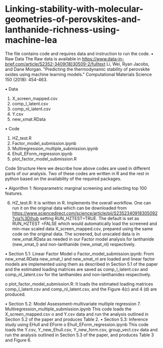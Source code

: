 # Linking-stability-with-molecular-geometries-of-perovskites-and-lanthanide-richness-using-machine-lea
The file contains code and requires data and instruction to run the code. 
•	Raw Data
The Raw data is available in https://www.data-in-brief.com/article/S2352-3409(18)30509-2/fulltext 
Li, Wei, Ryan Jacobs, and Dane Morgan. "Predicting the thermodynamic stability of perovskite oxides using machine learning models." Computational Materials Science 150 (2018): 454-463.

•	Data
1.	X_screen_mapped.csv
2.	comp_l_latent.csv
3.	comp_nl_latent.csv
4.	Y.csv
5.	new_xmat.RData

•	Code

1.	HZ_test.R
2.	Factor_model_submission.ipynb
3.	Multiregression_multiple_submission.ipynb
4.	Ehull_EForm_regression.ipynb
5.	plot_factor_model_submission.R


Code Structure
Here we describe how above codes are used in different parts of our analysis. Two of these codes are written in R and the rest in python based on the availability of the required packages.

•	Algorithm 1:  Nonparametric marginal screening and selecting top 100 features. 

6.	HZ_test.R: It is written in R. Implements the overall workflow. One can run it on the original data which can be downloaded from https://www.sciencedirect.com/science/article/pii/S2352340918305092?via%3Dihub setting RUN_HZTEST=TRUE. The default is set as RUN_HZTEST =FALSE which would automatically load the screened and min-max scaled data X_screen_mapped.csv, prepared using the same code on the original data. The screened, but unscaled data is in new_xmat.RData as needed in our Factor model analysis for lanthanide (new_xmat_l) and non-lanthanide (new_xmat_nl) respectively. 

•	Section 5.1: Linear Factor Model
o	Factor_model_submission.ipynb: From new_xmat.RData  new_xmat_l and new_xmat_nl are loaded and linear factor models are implemented using them as described in Section 5.1 of the paper and the estimated loading matrices are saved as comp_l_latent.csv and comp_nl_latent.csv for the lanthanides and non-lanthanides respectively.

o	plot_factor_model_submission.R: It loads the estimated loading matrices comp_l_latent.csv and comp_nl_latent.csv, and the Figure 4(c) and 4 (d) are produced.

•	Section 5.2: Model Assessment-multivariate multiple regression
7.	Multiregression_multiple_submission.ipynb This code loads the X_screen_mapped.csv
o	  and Y.csv data and run the analysis outlined in Section 5.2 of the paper and produces Table 2.
•	Section 5.3: Inference study using EHull and EForm
o	Ehull_EForm_regression.ipynb This code loads the Y.csv, Y_new_Ehull.csv, Y_new_form.csv, group_vect.csv data and run the analysis outlined in Section 5.3 of the paper, and produces Table 3 and Figure 6. 
